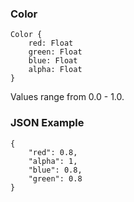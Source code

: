 ### Color
```
Color {
	red: Float
	green: Float
	blue: Float
	alpha: Float
}
```

Values range from 0.0 - 1.0.

### JSON Example
```
{
	"red": 0.8,
	"alpha": 1,
	"blue": 0.8,
	"green": 0.8
}
```

